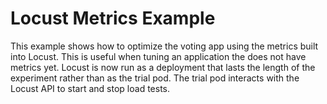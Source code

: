# Locust Metrics Example

This example shows how to optimize the voting app using the metrics built into Locust. This is useful when tuning an application the does not have metrics yet. Locust is now run as a deployment that lasts the length of the experiment rather than as the trial pod. The trial pod interacts with the Locust API to start and stop load tests.
